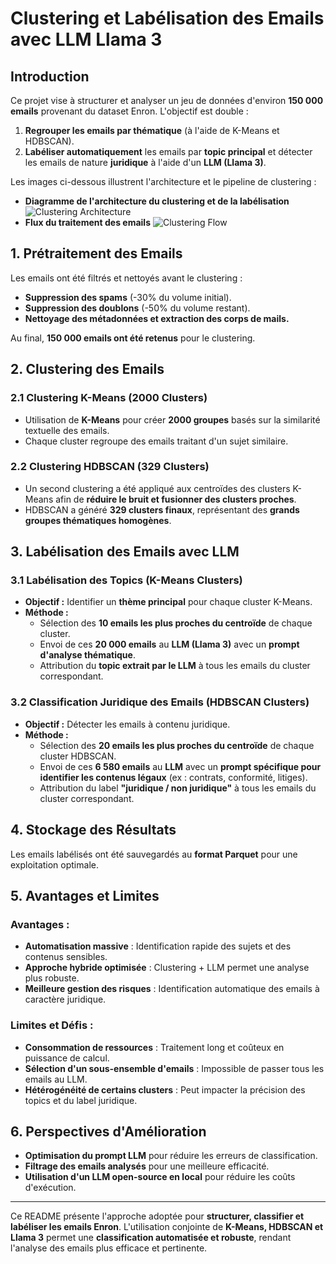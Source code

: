 # Clustering et Labélisation des Emails avec LLM Llama 3

## Introduction
Ce projet vise à structurer et analyser un jeu de données d'environ **150 000 emails** provenant du dataset Enron. L'objectif est double :
1. **Regrouper les emails par thématique** (à l'aide de K-Means et HDBSCAN).
2. **Labéliser automatiquement** les emails par **topic principal** et détecter les emails de nature **juridique** à l'aide d'un **LLM (Llama 3)**.

Les images ci-dessous illustrent l'architecture et le pipeline de clustering :
- **Diagramme de l'architecture du clustering et de la labélisation**
  ![Clustering Architecture](./clustering_archi.png)
- **Flux du traitement des emails**
  ![Clustering Flow](./clustering_flow.png)

## 1. Prétraitement des Emails
Les emails ont été filtrés et nettoyés avant le clustering :
- **Suppression des spams** (-30% du volume initial).
- **Suppression des doublons** (-50% du volume restant).
- **Nettoyage des métadonnées et extraction des corps de mails.**

Au final, **150 000 emails ont été retenus** pour le clustering.

## 2. Clustering des Emails
### **2.1 Clustering K-Means (2000 Clusters)**
- Utilisation de **K-Means** pour créer **2000 groupes** basés sur la similarité textuelle des emails.
- Chaque cluster regroupe des emails traitant d'un sujet similaire.

### **2.2 Clustering HDBSCAN (329 Clusters)**
- Un second clustering a été appliqué aux centroïdes des clusters K-Means afin de **réduire le bruit et fusionner des clusters proches**.
- HDBSCAN a généré **329 clusters finaux**, représentant des **grands groupes thématiques homogènes**.

## 3. Labélisation des Emails avec LLM
### **3.1 Labélisation des Topics (K-Means Clusters)**
- **Objectif :** Identifier un **thème principal** pour chaque cluster K-Means.
- **Méthode :**
  - Sélection des **10 emails les plus proches du centroïde** de chaque cluster.
  - Envoi de ces **20 000 emails** au **LLM (Llama 3)** avec un **prompt d'analyse thématique**.
  - Attribution du **topic extrait par le LLM** à tous les emails du cluster correspondant.

### **3.2 Classification Juridique des Emails (HDBSCAN Clusters)**
- **Objectif :** Détecter les emails à contenu juridique.
- **Méthode :**
  - Sélection des **20 emails les plus proches du centroïde** de chaque cluster HDBSCAN.
  - Envoi de ces **6 580 emails** au **LLM** avec un **prompt spécifique pour identifier les contenus légaux** (ex : contrats, conformité, litiges).
  - Attribution du label **"juridique / non juridique"** à tous les emails du cluster correspondant.

## 4. Stockage des Résultats
Les emails labélisés ont été sauvegardés au **format Parquet** pour une exploitation optimale.

## 5. Avantages et Limites
### **Avantages :**
- **Automatisation massive** : Identification rapide des sujets et des contenus sensibles.
- **Approche hybride optimisée** : Clustering + LLM permet une analyse plus robuste.
- **Meilleure gestion des risques** : Identification automatique des emails à caractère juridique.

### **Limites et Défis :**
- **Consommation de ressources** : Traitement long et coûteux en puissance de calcul.
- **Sélection d'un sous-ensemble d'emails** : Impossible de passer tous les emails au LLM.
- **Hétérogénéité de certains clusters** : Peut impacter la précision des topics et du label juridique.

## 6. Perspectives d'Amélioration
- **Optimisation du prompt LLM** pour réduire les erreurs de classification.
- **Filtrage des emails analysés** pour une meilleure efficacité.
- **Utilisation d'un LLM open-source en local** pour réduire les coûts d'exécution.


---

Ce README présente l'approche adoptée pour **structurer, classifier et labéliser les emails Enron**. L'utilisation conjointe de **K-Means, HDBSCAN et Llama 3** permet une **classification automatisée et robuste**, rendant l'analyse des emails plus efficace et pertinente.

